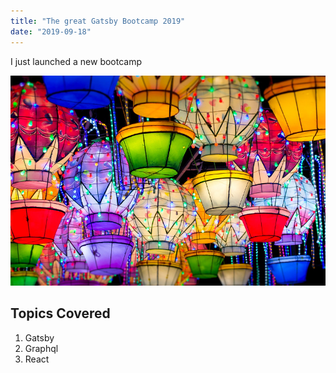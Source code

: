 ```yaml
---
title: "The great Gatsby Bootcamp 2019"
date: "2019-09-18"
---
```


I just launched a new bootcamp

![Color](./color.jpg)

## Topics Covered

1. Gatsby
2. Graphql
3. React